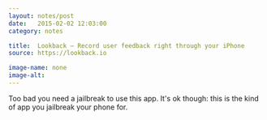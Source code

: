 ```yaml
---
layout: notes/post
date:   2015-02-02 12:03:00
category: notes

title:  Lookback — Record user feedback right through your iPhone
source: https://lookback.io

image-name: none 
image-alt:
---
```



Too bad you need a jailbreak to use this app. It's ok though: this is the kind of app you jailbreak your phone for.

